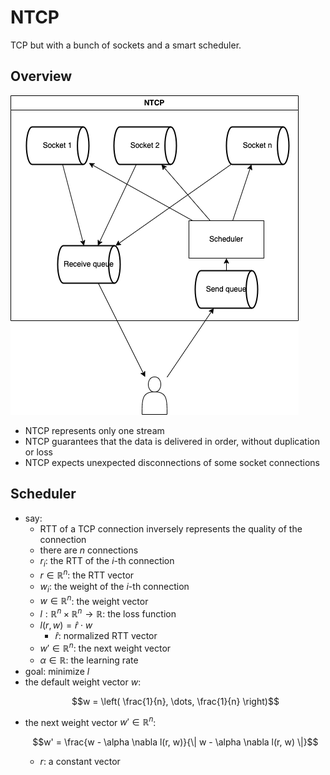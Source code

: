 # NTCP

TCP but with a bunch of sockets and a smart scheduler.

## Overview

![arch](img/arch.drawio.png)

- NTCP represents only one stream
- NTCP guarantees that the data is delivered in order, without duplication or loss
- NTCP expects unexpected disconnections of some socket connections

## Scheduler

- say:
  - RTT of a TCP connection inversely represents the quality of the connection
  - there are $n$ connections
  - $r_i$: the RTT of the $i$-th connection
  - $r \in \mathbb{R}^n$: the RTT vector
  - $w_i$: the weight of the $i$-th connection
  - $w \in \mathbb{R}^n$: the weight vector
  - $l : \mathbb{R}^n \times \mathbb{R}^n \to \mathbb{R}$: the loss function
  - $l(r, w) = \hat{r} \cdot w$
    - $\hat{r}$: normalized RTT vector
  - $w' \in \mathbb{R}^n$: the next weight vector
  - $\alpha \in \mathbb{R}$: the learning rate
- goal: minimize $l$
- the default weight vector $w$:
  ```math
  w = \left( \frac{1}{n}, \dots, \frac{1}{n} \right)
  ```
- the next weight vector $w' \in \mathbb{R}^n$:
  ```math
  w' = \frac{w - \alpha \nabla l(r, w)}{\| w - \alpha \nabla l(r, w) \|}
  ```
  - $r$: a constant vector
